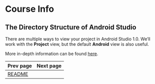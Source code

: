 # Course Info #

## The Directory Structure of Android Studio ##

There are multiple ways to view your project in Android Studio 1.0. We’ll work with the **Project** view, but the default **Android** view is also useful.

More in-depth information can be found [here](https://developer.android.com/tools/projects/index.html).

| Prev page | Next page |
| --------- | --------: |
| [README](README.md) |  |
